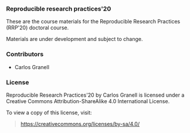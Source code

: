 ### Reproducible research practices'20

These are the course materials for the Reproducible Research Practices (RRP'20) doctoral course.

Materials are under development and subject to change. 

### Contributors

* Carlos Granell

### License

Reproducible Research Practices'20 by Carlos Granell is licensed under a Creative Commons Attribution-ShareAlike 4.0 International License.

To view a copy of this license, visit:

> https://creativecommons.org/licenses/by-sa/4.0/
